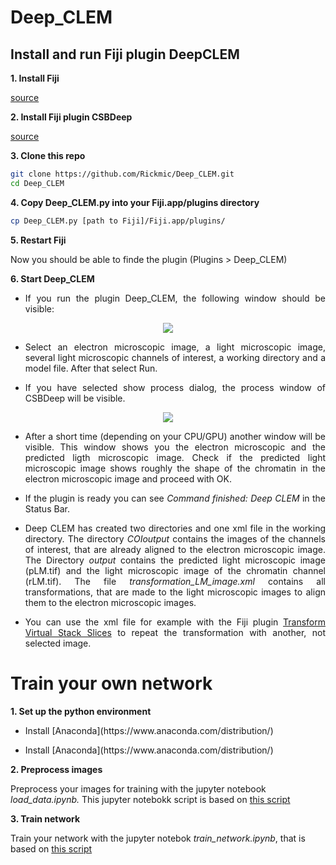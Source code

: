 # Deep_CLEM

## Install and run Fiji plugin DeepCLEM

**1. Install Fiji**

[source](https://imagej.net/Fiji/Downloads)


**2. Install Fiji plugin CSBDeep**

[source](https://github.com/CSBDeep/CSBDeep_website/wiki/CSBDeep-in-Fiji-%E2%80%93-Installation)


**3. Clone this repo**

```sh
git clone https://github.com/Rickmic/Deep_CLEM.git
cd Deep_CLEM
```

**4. Copy Deep_CLEM.py into your Fiji.app/plugins directory**

```sh
cp Deep_CLEM.py [path to Fiji]/Fiji.app/plugins/
```

**5. Restart Fiji**

Now you should be able to finde the plugin (Plugins > Deep_CLEM)

**6. Start Deep_CLEM**


<ul>
  <li>
    <p align="justify">
      If you run the plugin Deep_CLEM, the following window should be visible:
    </p>
  </li>
</ul>



<p align="center"> 
  <img src="../assets/GUI1.png">
</p>


<ul>
  <li>
    <p align="justify">
      Select an electron microscopic image, a light microscopic image, several light microscopic channels of interest, a   working directory and a model file. After that select Run.
    </p>
  </li>
  <li>
    <p align="justify">
      If you have selected show process dialog, the process window of CSBDeep will be visible.</li>
    </p>
  </li>
</ul>



<p align="center"> 
  <img src="../assets/GUI2.png">
</p>


<ul>
  <li>
    <p align="justify"> 
      After a short time (depending on your CPU/GPU) another window will be visible. This window shows you the electron microscopic and the predicted ligth microscopic image. Check if the predicted light microscopic image shows roughly the shape of the chromatin in the electron microscopic image and proceed with OK. 
    </p>
  </li>
  <li>
    <p align="justify"> 
      If the plugin is ready you can see <i>Command finished: Deep CLEM</i> in the Status Bar.
    </p>
  </li>
    <li>
      <p align="justify"> 
        Deep CLEM has created two directories and one xml file in the working directory. The directory <i>COIoutput</i> contains the images of the channels of interest, that are already aligned to the electron microscopic image. The Directory <i>output</i> contains the predicted light microscopic image (pLM.tif) and the light microscopic image of the chromatin channel (rLM.tif). The file <i>transformation_LM_image.xml</i> contains all transformations, that are made to the light microscopic images to align them to the electron microscopic images.
      </p>
    </li>
    <li>
      <p align="justify">
        You can use the xml file for example with the Fiji plugin <a href="https://imagej.net/Transform_Virtual_Stack_Slices">Transform Virtual Stack Slices</a> to repeat the transformation with another, not selected image.
      </p>
    </li>
  </ul>



# Train your own network

**1. Set up the python environment**


<ul>
  <li>
    <p align="justify">
      Install [Anaconda](https://www.anaconda.com/distribution/)
    </p>
  </li>
  <li>
    <p align="justify">
      Install [Anaconda](https://www.anaconda.com/distribution/) 
    </p>
  </li>
</ul>



**2. Preprocess images**

Preprocess your images for training with the jupyter notebook _load_data.ipynb._ This jupyter notebokk script is based on [this script](https://nbviewer.jupyter.org/url/csbdeep.bioimagecomputing.com/examples/denoising3D/1_datagen.ipynb)


**3. Train network**

Train your network with the jupyter notebok _train_network.ipynb_, that is based on [this script](https://nbviewer.jupyter.org/url/csbdeep.bioimagecomputing.com/examples/denoising3D/2_training.ipynb)
